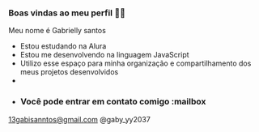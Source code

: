  ### Boas vindas ao meu perfil 💙👋

Meu nome é Gabrielly santos 

- Estou estudando na Alura
- Estou me desenvolvendo na linguagem JavaScript
- Utilizo esse espaço para minha organização e compartilhamento dos meus projetos desenvolvidos
- 
- ### Você pode entrar em contato comigo :mailbox
13gabisanntos@gmail.com
@gaby_yy2037

